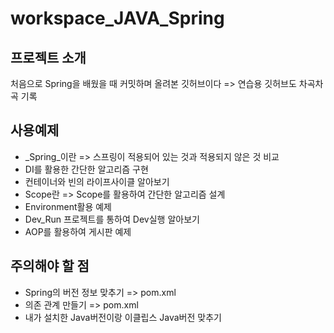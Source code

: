 # workspace_JAVA_Spring

## 프로젝트 소개
처음으로 Spring을 배웠을 때 커밋하며 올려본 깃허브이다 => 연습용 깃허브도 차곡차곡 기록

## 사용예제
* _Spring_이란 => 스프링이 적용되어 있는 것과 적용되지 않은 것 비교
* DI를 활용한 간단한 알고리즘 구현
* 컨테이너와 빈의 라이프사이클 알아보기
* Scope란 => Scope를 활용하여 간단한 알고리즘 설계
* Environment활용 예제
* Dev_Run 프로젝트를 통하여 Dev실행 알아보기
* AOP를 활용하여 게시판 예제

## 주의해야 할 점
* Spring의 버전 정보 맞추기 => pom.xml
* 의존 관계 만들기 => pom.xml
* 내가 설치한 Java버전이랑 이클립스 Java버전 맞추기

## 
